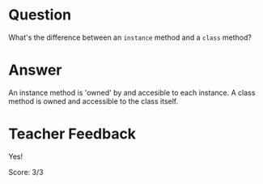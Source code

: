 # Question
What's the difference between an `instance` method and a `class` method?

# Answer
An instance method is 'owned' by and accesible to each instance. A class method is owned and accessible to the class itself.

# Teacher Feedback

Yes!

Score: 3/3